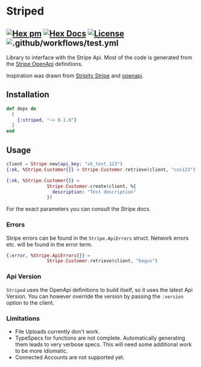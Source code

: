 # Striped
## [![Hex pm](http://img.shields.io/hexpm/v/striped.svg?style=flat)](https://hex.pm/packages/striped) [![Hex Docs](https://img.shields.io/badge/hex-docs-9768d1.svg)](https://hexdocs.pm/striped) [![License](https://img.shields.io/badge/License-MIT-blue.svg)](https://opensource.org/licenses/MIT) ![.github/workflows/test.yml](https://github.com/maartenvanvliet/striped/actions/workflows/test.yml/badge.svg)
<!-- MDOC !-->

Library to interface with the Stripe Api. Most of the code is generated from the [Stripe OpenApi](https://github.com/stripe/openapi) definitions.

Inspiration was drawn from [Stripity Stripe](https://github.com/beam-community/stripity_stripe) and [openapi](https://github.com/wojtekmach/openapi).

## Installation

```elixir
def deps do
  [
    {:striped, "~> 0.1.0"}
  ]
end
```

## Usage

```elixir
client = Stripe.new(api_key: "sk_test_123")
{:ok, %Stripe.Customer{}} = Stripe.Customer.retrieve(client, "cus123")

{:ok, %Stripe.Customer{}} =
               Stripe.Customer.create(client, %{
                 description: "Test description"
               })

```

For the exact parameters you can consult the Stripe docs.

### Errors
Stripe errors can be found in the `Stripe.ApiErrors` struct. 
Network errors etc. will be found in the error term.

```elixir
{:error, %Stripe.ApiErrors{}} =
               Stripe.Customer.retrieve(client, "bogus")
```              

### Api Version
`Striped` uses the OpenApi definitions to build itself, so it 
uses the latest Api Version. You can however override the 
version by passing the `:version` option to the client.

### Limitations

  * File Uploads currently don't work. 
  * TypeSpecs for functions are not complete. Automatically generating them leads to very verbose specs. This will need some additional work to be more idiomatic.
  * Connected Accounts are not supported yet. 


